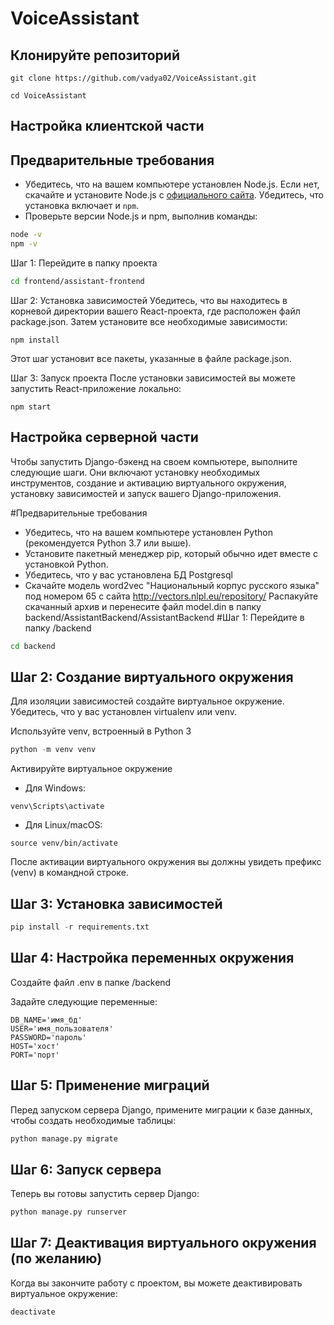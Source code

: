 # VoiceAssistant
## Клонируйте репозиторий
```
git clone https://github.com/vadya02/VoiceAssistant.git

cd VoiceAssistant
```
## Настройка клиентской части

## Предварительные требования

- Убедитесь, что на вашем компьютере установлен Node.js. Если нет, скачайте и установите Node.js с [официального сайта](https://nodejs.org/). Убедитесь, что установка включает и `npm`.
- Проверьте версии Node.js и npm, выполнив команды:

```bash
node -v
npm -v
```
Шаг 1: Перейдите в папку проекта

```bash
cd frontend/assistant-frontend
```
Шаг 2: Установка зависимостей
Убедитесь, что вы находитесь в корневой директории вашего React-проекта, где расположен файл package.json. Затем установите все необходимые зависимости:

```
npm install
```
Этот шаг установит все пакеты, указанные в файле package.json.

Шаг 3: Запуск проекта
После установки зависимостей вы можете запустить React-приложение локально:

```
npm start
```

## Настройка серверной части
Чтобы запустить Django-бэкенд на своем компьютере, выполните следующие шаги. Они включают установку необходимых инструментов, создание и активацию виртуального окружения, установку зависимостей и запуск вашего Django-приложения.

#Предварительные требования
 - Убедитесь, что на вашем компьютере установлен Python (рекомендуется Python 3.7 или выше).
 - Установите пакетный менеджер pip, который обычно идет вместе с установкой Python.
 - Убедитесь, что у вас установлена БД Postgresql
 - Скачайте модель word2vec "Национальный корпус русского языка" под номером 65 с сайта http://vectors.nlpl.eu/repository/ Распакуйте скачанный архив и перенесите файл model.din в папку backend/AssistantBackend/AssistantBackend
#Шаг 1: Перейдите в папку /backend

```bash
cd backend
```
## Шаг 2: Создание виртуального окружения
Для изоляции зависимостей создайте виртуальное окружение. Убедитесь, что у вас установлен virtualenv или venv.


Используйте venv, встроенный в Python 3
```python
python -m venv venv
```
Активируйте виртуальное окружение
- Для Windows:
```
venv\Scripts\activate
```
- Для Linux/macOS:
```
source venv/bin/activate
```
После активации виртуального окружения вы должны увидеть префикс (venv) в командной строке.

## Шаг 3: Установка зависимостей
```python
pip install -r requirements.txt
```
## Шаг 4: Настройка переменных окружения
Создайте файл .env в папке /backend

Задайте следующие переменные:
```
DB_NAME='имя_бд'
USER='имя_пользователя'
PASSWORD='пароль'
HOST='хост'
PORT='порт'
```
## Шаг 5: Применение миграций
Перед запуском сервера Django, примените миграции к базе данных, чтобы создать необходимые таблицы:
```python
python manage.py migrate
```
## Шаг 6: Запуск сервера
Теперь вы готовы запустить сервер Django:
```python
python manage.py runserver
```

## Шаг 7: Деактивация виртуального окружения (по желанию)
Когда вы закончите работу с проектом, вы можете деактивировать виртуальное окружение:
```python
deactivate
```
